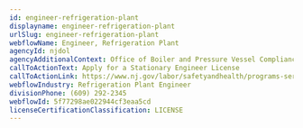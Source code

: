 ```yaml
---
id: engineer-refrigeration-plant
displayname: engineer-refrigeration-plant
urlSlug: engineer-refrigeration-plant
webflowName: Engineer, Refrigeration Plant
agencyId: njdol
agencyAdditionalContext: Office of Boiler and Pressure Vessel Compliance
callToActionText: Apply for a Stationary Engineer License
callToActionLink: https://www.nj.gov/labor/safetyandhealth/programs-services/boiler-pressure-vessel-compliance/
webflowIndustry: Refrigeration Plant Engineer
divisionPhone: (609) 292-2345
webflowId: 5f77298ae022944cf3eaa5cd
licenseCertificationClassification: LICENSE
---
```

